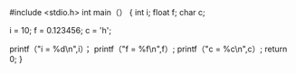 #include <stdio.h>
int main（）
{
   int i;
   float f;
   char  c;

   i = 10;
   f = 0.123456;
   c = 'h';

   printf（"i = %d\n",i）；
   printf（"f = %f\n",f）;
   printf（"c = %c\n",c）;
   return 0;
}
